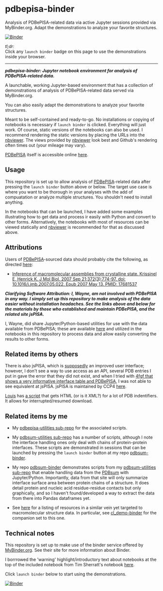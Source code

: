 # pdbepisa-binder
Analysis of PDBePISA-related data via active Jupyter sessions provided via MyBinder.org. Adapt the demonstrations to analyze your favorite structures.

[![Binder](https://mybinder.org/badge_logo.svg)](https://mybinder.org/v2/gh/fomightez/pdbepisa-binder/main?urlpath=%2Fnotebooks%2Findex.ipynb)


*tl;dr:*  
Click any `launch binder` badge on this page to use the demonstrations inside your browser.

------


***pdbepisa-binder:  Jupyter notebook environment for analysis of PDBePISA-related data.***

A launchable, working Jupyter-based environment that has a collection of demonstrations of analysis of PDBePISA-related data served via MyBinder.org.

You can also easily adapt the demonstrations to analyze your favorite structures.

Meant to be self-contained and ready-to-go. No installations or copying of notebooks is necessary if `launch binder` is clicked. Everything will just work. Of course, static versions of the notebooks can also be used. I recommend rendering the static versions by placing the URLs into the [nbviewer](https://nbviewer.jupyter.org/). The views provided by [nbviewer](https://nbviewer.jupyter.org/) look best and Github's rendering often times out (your mileage may vary).

[PDBePISA](https://www.ebi.ac.uk/pdbe/pisa/) itself is accessible online [here](https://www.ebi.ac.uk/pdbe/pisa/).



Usage
-----

This repository is set up to allow analysis of [PDBePISA](https://www.ebi.ac.uk/pdbe/pisa/)-related data after pressing the `launch binder` button above or below. The target use case is where you want to be thorough in your analyses with the add of compuatation or analyze multiple structures. You shouldn't need to install anything.

In the notebooks that can be launched, I have added some examples illustrating how to get data and process ir easily with Python and convert to other forms. Alternatively, the notebooks with most of resources can be viewed statically and [nbviewer](https://nbviewer.jupyter.org/) is recommended for that as discussed above.

## Attributions

Users of [PDBePISA](https://www.ebi.ac.uk/pdbe/pisa/)-sourced data should probably cite the following, as directed [here](https://www.ebi.ac.uk/pdbe/pisa/picite.html):

- [Inference of macromolecular assemblies from crystalline state. Krissinel E, Henrick K. J Mol Biol. 2007 Sep 21;372(3):774-97. doi: 10.1016/j.jmb.2007.05.022. Epub 2007 May 13. PMID: 17681537](https://pubmed.ncbi.nlm.nih.gov/17681537)

***Clarifying Software Attribution: I, Wayne, am not involved with PDBePISA in any way. I simply set up this repository to make analysis of the data easier without installation headaches. See the links above and below for the materials by those who established and maintain PDBePISA, and the related site jsPISA.***


I, Wayne, did share Jupyter/Python-based utilities for use with the data available from PDBePISA; these are available [here](https://github.com/fomightez/structurework/tree/master/pdbepisa-utilities) and utilized in the notebooks in this repository to process data and allow easily converting the results to other forms.



## Related items by others

There is also jsPISA, which is [supposedly](https://pubmed.ncbi.nlm.nih.gov/25908787/) an improved user interface; however, I don't see a way to use access as an API, several PDB entries I put in gave the error that they did not exist, and when I tried with [4fgf that shows a very informative interface table and PDBePISA](http://www.ebi.ac.uk/pdbe/pisa/cgi-bin/piserver?qi=4fgf), I was not able to see equivalent at jsPISA. jsPISA is maintained by CCP4 [here](http://www.ccp4.ac.uk/pisa).

[Louis](https://www.biostars.org/u/9020/) has [a script](https://gist.github.com/lmmx/91515d38a1fc0644268f#file-getxml-py) that gets HTML (or is it XML?) for a lot of PDB indentifiers. It allows for interrupted/resumed download.


## Related items by me

- My [pdbepisa-utilities sub-repo](https://github.com/fomightez/structurework/tree/master/pdbsum-utilities) for the associated scripts.

- My [pdbsum-utilities sub-repo](https://github.com/fomightez/structurework/tree/master/pdbsum-utilities) has a number of scripts, although I note the interface handling ones only deal with chains of protein-protein interfaces. These scripts are demonstrated in sessions that can be launched by pressing the `launch binder` button at my repo [pdbsum-binder](https://github.com/fomightez/pdbsum-binder).

- My repo [pdbsum-binder](https://github.com/fomightez/pdbsum-binder) demonstrates scripts from my [pdbsum-utilities sub-repo](https://github.com/fomightez/structurework/tree/master/pdbsum-utilities) that enable handling data from the [PDBsum](http://www.ebi.ac.uk/thornton-srv/databases/cgi-bin/pdbsum/GetPage.pl?pdbcode=index.html) with Jupyter/Python. Importantly, data from that site will only summarize interface surface area between protein chains of a structure. It does detail protein and nucleic acid residue-residue contacts but only graphically, and so I haven't found/developed a way to extract the data from there into Pandas dataframes yet.

- See [here](https://github.com/fomightez/structurework#related-binderized-utilities) for a listing of resources in a similar vein yet targeted to macromolecular structure data. In particular, see [cl_demo-binder](https://github.com/fomightez/cl_demo-binder) for the companion set to this one.





## Technical notes

This repository is set up to make use of the binder service offered by [MyBinder.org](https://mybinder.org/). See their site for more information about Binder.

I borrrowed the 'warning' highlight/introductory text about notebooks at the top of the included notebook from Tim Sherratt's notebook [here](https://github.com/GLAM-Workbench/te-papa-api/blob/master/Exploring-the-Te-Papa-collection-API.ipynb).

Click `launch binder` below to start using the demonstrations.

[![Binder](https://mybinder.org/badge_logo.svg)](https://mybinder.org/v2/gh/fomightez/pdbepisa-binder/main?urlpath=%2Fnotebooks%2Findex.ipynb)
